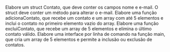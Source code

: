 Elabore um struct Contato, que deve conter os campos nome e e-mail. O struct deve conter um método para alterar o e-mail.
Elabore uma função adicionaContato, que recebe um contato e um array com até 5 elementos e inclui o contato no primeiro elemento vazio do array.
Elabore uma função excluiContato, que recebe um array de 5 elementos e elimina o último contato válido.
Elabore uma interface por linha de comando na função main, que cria um array de 5 elementos e permite a inclusão ou exclusão de contatos.